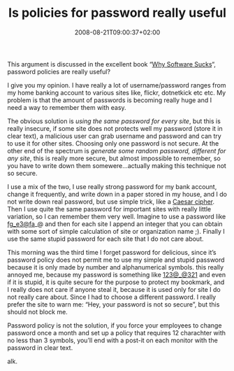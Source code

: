 ﻿---
title: "Is policies for password really useful"
description: ""
date: 2008-08-21T09:00:37+02:00
draft: false
tags: [Experiences]
categories: [Experiences]
---
This argument is discussed in the excellent book “[Why Software Sucks](http://www.amazon.com/Why-Software-Sucks-What-About/dp/0321466756/ref=pd_bbs_sr_1?ie=UTF8&amp;s=books&amp;qid=1219333268&amp;sr=8-1)“, password policies are really useful?

I give you my opinion. I have really a lot of username/password ranges from my home banking account to various sites like, flickr, dotnetkick etc etc. My problem is that the amount of passwords is becoming really huge and I need a way to remember them with easy.

The obvious solution is *using the same password for every site*, but this is really insecure, if some site does not protects well my password (store it in clear text), a malicious user can grab username and password and can try to use it for other sites. Choosing only one password is not secure. At the other end of the spectrum is *generate some random password, different for any site*, this is really more secure, but almost impossible to remember, so you have to write down them somewere…actually making this technique not so secure.

I use a mix of the two, I use really strong password for my bank account, change it frequently, and write down in a paper stored in my house, and I do not write down real password, but use simple trick, like a [Caesar cipher](http://en.wikipedia.org/wiki/Caesar_cipher). Then I use quite the same password for important sites with really little variation, so I can remember them very well. Imagine to use a password like [fg\_e3@fa](mailto:fg_e3@fa)\_@ and then for each site I append an integer that you can obtain with some sort of simple calculation of site or organization name ;). Finally I use the same stupid password for each site that I do not care about.

This morning was the third time I forget password for delicious, since it’s password policy does not permit me to use my simple and stupid password because it is only made by number and alphanumerical symbols. this really annoyed me, because my password is something like [123@\_@321](mailto:123@_@321) and even if it is stupid, it is quite secure for the purpose to protect my bookmark, and I really does not care if anyone steal it, because it is used only for site I do not really care about. Since I had to choose a different password. I really prefer the site to warn me: “Hey, your password is not so secure”, but this should not block me.

Password policy is not the solution, if you force your employees to change password once a month and set up a policy that requires 12 charachter with no less than 3 symbols, you’ll end with a post-it on each monitor with the password in clear text.

alk.
